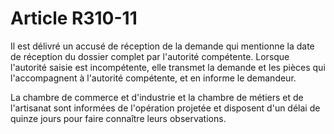# Article R310-11

Il est délivré un accusé de réception de la demande qui mentionne la date de réception du dossier complet par l'autorité compétente. Lorsque l'autorité saisie est incompétente, elle transmet la demande et les pièces qui l'accompagnent à l'autorité compétente, et en informe le demandeur.

La chambre de commerce et d'industrie et la chambre de métiers et de l'artisanat sont informées de l'opération projetée et disposent d'un délai de quinze jours pour faire connaître leurs observations.
